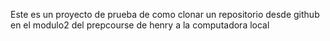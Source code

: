 Este es un proyecto de prueba de como clonar un  repositorio desde github en el modulo2 del prepcourse de henry a la computadora local 
